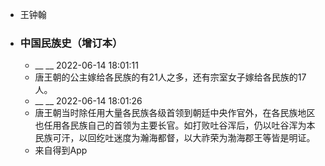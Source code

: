 - 王钟翰
- ### 中国民族史（增订本）
    - __ __ 2022-06-14 18:01:11
    - 唐王朝的公主嫁给各民族的有21人之多，还有宗室女子嫁给各民族的17人。
    - __ __ 2022-06-14 18:01:26
    - 唐王朝当时除任用大量各民族各级首领到朝廷中央作官外，在各民族地区也任用各民族自己的首领为主要长官。如打败吐谷浑后，仍以吐谷浑为本民族可汗，以回纥吐迷度为瀚海都督，以大祚荣为渤海郡王等皆是明证。
    - 来自得到App
